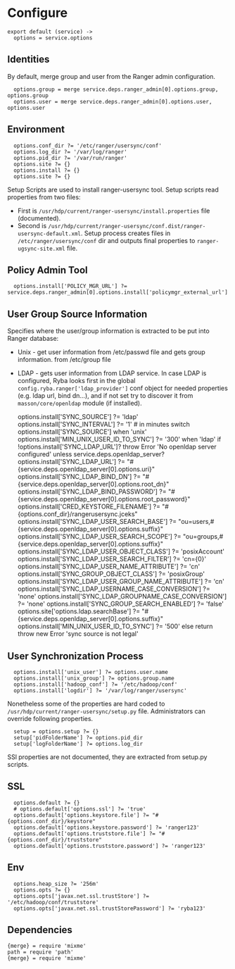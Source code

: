 
# Configure

    export default (service) ->
      options = service.options

## Identities

By default, merge group and user from the Ranger admin configuration.

      options.group = merge service.deps.ranger_admin[0].options.group, options.group
      options.user = merge service.deps.ranger_admin[0].options.user, options.user

## Environment

      options.conf_dir ?= '/etc/ranger/usersync/conf'
      options.log_dir ?= '/var/log/ranger'
      options.pid_dir ?= '/var/run/ranger'
      options.site ?= {}
      options.install ?= {}
      options.site ?= {}

Setup Scripts are used to install ranger-usersync tool. Setup scripts read properties 
from two files:
* First is `/usr/hdp/current/ranger-usersync/install.properties` file (documented).
* Second is `/usr/hdp/current/ranger-usersync/conf.dist/ranger-usersync-default.xml`.
Setup process creates files in `/etc/ranger/usersync/conf` dir and outputs final
 properties to `ranger-ugsync-site.xml` file.

## Policy Admin Tool

      options.install['POLICY_MGR_URL'] ?= service.deps.ranger_admin[0].options.install['policymgr_external_url']


## User Group Source Information
Specifies where the user/group information is extracted to be put into Ranger 
database:
 * Unix - get user information from /etc/passwd file and gets group information.
 from /etc/group file
 * LDAP - gets user information from LDAP service.
 In case LDAP is configured, Ryba looks first in the global `config.ryba.ranger['ldap_provider']` conf object 
 for needed properties (e.g. ldap url, bind dn...), and if not set try to discover
 it from `masson/core/openldap` module (if installed).

      options.install['SYNC_SOURCE'] ?= 'ldap'
      options.install['SYNC_INTERVAL'] ?= '1' # in minutes
      switch options.install['SYNC_SOURCE']
        when 'unix'
          options.install['MIN_UNIX_USER_ID_TO_SYNC'] ?= '300'
        when 'ldap'
          if  !options.install['SYNC_LDAP_URL']?
            throw Error 'No openldap server configured' unless service.deps.openldap_server?
            options.install['SYNC_LDAP_URL'] ?= "#{service.deps.openldap_server[0].options.uri}"
            options.install['SYNC_LDAP_BIND_DN'] ?= "#{service.deps.openldap_server[0].options.root_dn}"
            options.install['SYNC_LDAP_BIND_PASSWORD'] ?= "#{service.deps.openldap_server[0].options.root_password}"
            options.install['CRED_KEYSTORE_FILENAME'] ?= "#{options.conf_dir}/rangerusersync.jceks"
            options.install['SYNC_LDAP_USER_SEARCH_BASE'] ?= "ou=users,#{service.deps.openldap_server[0].options.suffix}"
            options.install['SYNC_LDAP_USER_SEARCH_SCOPE'] ?= "ou=groups,#{service.deps.openldap_server[0].options.suffix}"
            options.install['SYNC_LDAP_USER_OBJECT_CLASS'] ?= 'posixAccount'
            options.install['SYNC_LDAP_USER_SEARCH_FILTER'] ?= 'cn={0}'
            options.install['SYNC_LDAP_USER_NAME_ATTRIBUTE'] ?= 'cn'
            options.install['SYNC_GROUP_OBJECT_CLASS'] ?= 'posixGroup'
            options.install['SYNC_LDAP_USER_GROUP_NAME_ATTRIBUTE'] ?= 'cn'
            options.install['SYNC_LDAP_USERNAME_CASE_CONVERSION'] ?= 'none'
            options.install['SYNC_LDAP_GROUPNAME_CASE_CONVERSION'] ?= 'none'
            options.install['SYNC_GROUP_SEARCH_ENABLED'] ?= 'false'
            options.site['options.ldap.searchBase'] ?= "#{service.deps.openldap_server[0].options.suffix}"
          options.install['MIN_UNIX_USER_ID_TO_SYNC'] ?= '500'
        else return throw new Error 'sync source is not legal'

## User Synchronization Process

      options.install['unix_user'] ?= options.user.name
      options.install['unix_group'] ?= options.group.name
      options.install['hadoop_conf'] ?= '/etc/hadoop/conf'
      options.install['logdir'] ?= '/var/log/ranger/usersync'

Nonetheless some of the properties are hard coded to `/usr/hdp/current/ranger-usersync/setup.py`
file. Administrators can override following properties.

      setup = options.setup ?= {}
      setup['pidFolderName'] ?= options.pid_dir
      setup['logFolderName'] ?= options.log_dir


SSl properties are not documented, they are extracted from setup.py scripts.

## SSL

      options.default ?= {}
      # options.default['options.ssl'] ?= 'true'
      options.default['options.keystore.file'] ?= "#{options.conf_dir}/keystore"
      options.default['options.keystore.password'] ?= 'ranger123'
      options.default['options.truststore.file'] ?= "#{options.conf_dir}/truststore"
      options.default['options.truststore.password'] ?= 'ranger123'


## Env

      options.heap_size ?= '256m'
      options.opts ?= {}
      options.opts['javax.net.ssl.trustStore'] ?= '/etc/hadoop/conf/truststore'
      options.opts['javax.net.ssl.trustStorePassword'] ?= 'ryba123'


## Dependencies

    {merge} = require 'mixme'
    path = require 'path'
    {merge} = require 'mixme'

[ambari-conf-example]:(https://docs.hortonworks.com/HDPDocuments/HDP2/HDP-2.3.0/bk_Ranger_Install_Guide/content/ranger-usersync_settings.html)
[ranger-usersync]:(http://docs.hortonworks.com/HDPDocuments/HDP2/HDP-2.4.0/bk_installing_manually_book/content/install_and_start_user_sync_ranger.html)
